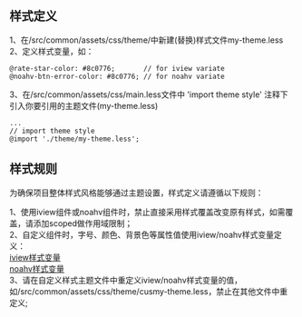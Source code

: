 ## 样式定义
1、在/src/common/assets/css/theme/中新建(替换)样式文件my-theme.less    
2、定义样式变量，如：
```less
@rate-star-color: #8c0776;       // for iview variate
@noahv-btn-error-color: #8c0776; // for noahv variate
```
3、在/src/common/assets/css/main.less文件中 'import theme style' 注释下引入你要引用的主题文件(my-theme.less)
```less
...
// import theme style
@import './theme/my-theme.less';
```

## 样式规则

为确保项目整体样式风格能够通过主题设置，样式定义请遵循以下规则：

1、使用iview组件或noahv组件时，禁止直接采用样式覆盖改变原有样式，如需覆盖，请添加scoped做作用域限制；    
2、自定义组件时，字号、颜色、背景色等属性值使用iview/noahv样式变量定义：    
[iview样式变量](https://github.com/iview/iview/blob/2.0/src/styles/custom.less)    
[noahv样式变量](http://icode.baidu.com/repos/baidu/iop/saasv/blob/master:template/common/src/common/assets/css/theme/custom.less)    
3、请在自定义样式主题文件中重定义iview/noahv样式变量的值，如/src/common/assets/css/theme/cusmy-theme.less，禁止在其他文件中重定义;    